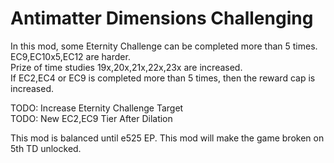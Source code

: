 # Antimatter Dimensions Challenging

In this mod, some Eternity Challenge can be completed more than 5 times.  
EC9,EC10x5,EC12 are harder.  
Prize of time studies 19x,20x,21x,22x,23x are increased.  
If EC2,EC4 or EC9 is completed more than 5 times, then the reward cap is increased.

TODO: Increase Eternity Challenge Target  
TODO: New EC2,EC9 Tier After Dilation

This mod is balanced until e525 EP.
This mod will make the game broken on 5th TD unlocked.